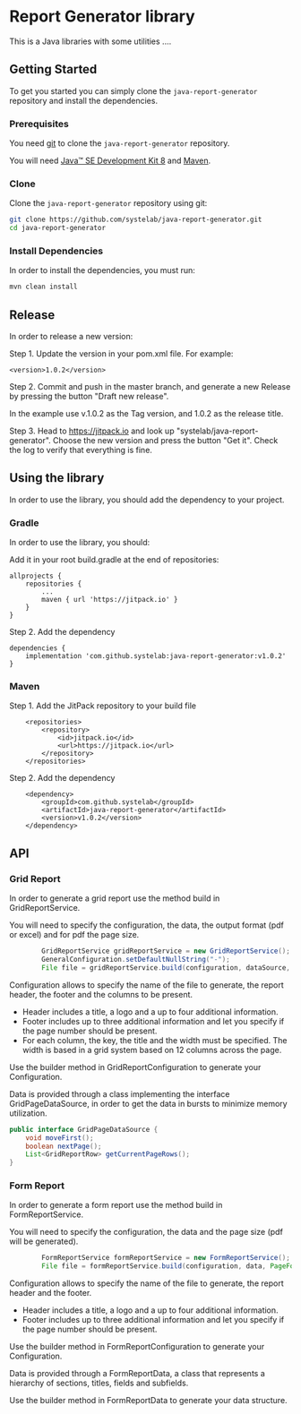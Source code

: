 
# Report Generator library

This is a Java libraries with some utilities ....

## Getting Started

To get you started you can simply clone the `java-report-generator` repository and install the dependencies.

### Prerequisites

You need [git][git] to clone the `java-report-generator` repository.

You will need [Java™ SE Development Kit 8][jdk-download] and [Maven][maven].

### Clone

Clone the `java-report-generator` repository using git:

```bash
git clone https://github.com/systelab/java-report-generator.git
cd java-report-generator
```

### Install Dependencies

In order to install the dependencies, you must run:

```bash
mvn clean install
```

## Release

In order to release a new version:

Step 1. Update the version in your pom.xml file. For example:

```
<version>1.0.2</version>
```

Step 2. Commit and push in the master branch, and generate a new Release by pressing the button "Draft new release".

In the example use v.1.0.2 as the Tag version, and 1.0.2 as the release title.

Step 3. Head to https://jitpack.io and look up "systelab/java-report-generator". Choose the new version and press the button "Get it". Check the log to verify that everything is fine.


## Using the library

In order to use the library, you should add the dependency to your project.

### Gradle

In order to use the library, you should:

Add it in your root build.gradle at the end of repositories:

```
allprojects {
    repositories {
        ...
        maven { url 'https://jitpack.io' }
    }
}
```

Step 2. Add the dependency

```
dependencies {
    implementation 'com.github.systelab:java-report-generator:v1.0.2'
}
```

### Maven

Step 1. Add the JitPack repository to your build file

```
	<repositories>
		<repository>
		    <id>jitpack.io</id>
		    <url>https://jitpack.io</url>
		</repository>
	</repositories>
```

Step 2. Add the dependency

```
	<dependency>
	    <groupId>com.github.systelab</groupId>
	    <artifactId>java-report-generator</artifactId>
	    <version>v1.0.2</version>
	</dependency>
```

## API

### Grid Report

In order to generate a grid report use the method build in GridReportService.

You will need to specify the configuration, the data, the output format (pdf or excel) and for pdf the page size.

```java
        GridReportService gridReportService = new GridReportService();
        GeneralConfiguration.setDefaultNullString("-");
        File file = gridReportService.build(configuration, dataSource, ReportFormat.PDF, PageFormat.A4);
```

Configuration allows to specify the name of the file to generate, the report header, the footer and the columns to be present.

- Header includes a title, a logo and a up to four additional information.
- Footer includes up to three additional information and let you specify if the page number should be present.
- For each column, the key, the title and the width must be specified. The width is based in a grid system based on 12 columns across the page.

Use the builder method in GridReportConfiguration to generate your Configuration.

Data is provided through a class implementing the interface GridPageDataSource, in order to get the data in bursts to minimize memory utilization.

```java
public interface GridPageDataSource {
    void moveFirst();
    boolean nextPage();
    List<GridReportRow> getCurrentPageRows();
}
```

### Form Report

In order to generate a form report use the method build in FormReportService.

You will need to specify the configuration, the data and the page size (pdf will be generated).

```java
        FormReportService formReportService = new FormReportService();
        File file = formReportService.build(configuration, data, PageFormat.A4);
```

Configuration allows to specify the name of the file to generate, the report header and the footer.

- Header includes a title, a logo and a up to four additional information.
- Footer includes up to three additional information and let you specify if the page number should be present.

Use the builder method in FormReportConfiguration to generate your Configuration.

Data is provided through a FormReportData, a class that represents a hierarchy of sections, titles, fields and subfields.

Use the builder method in FormReportData to generate your data structure.


[git]: https://git-scm.com/
[archunit]: https://www.archunit.org/
[maven]: https://maven.apache.org/download.cgi
[jdk-download]: http://www.oracle.com/technetwork/java/javase/downloads
[JEE]: http://www.oracle.com/technetwork/java/javaee/tech/index.html
[junit]: https://junit.org/junit5/


